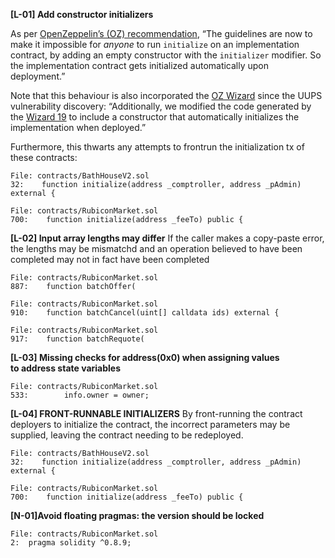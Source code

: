 **[L-01] Add constructor initializers**

As per [OpenZeppelin’s (OZ) recommendation](https://forum.openzeppelin.com/t/uupsupgradeable-vulnerability-post-mortem/15680/6), “The guidelines are now to make it impossible for *anyone* to run `initialize` on an implementation contract, by adding an empty constructor with the `initializer` modifier. So the implementation contract gets initialized automatically upon deployment.”

Note that this behaviour is also incorporated the [OZ Wizard](https://wizard.openzeppelin.com/) since the UUPS vulnerability discovery: “Additionally, we modified the code generated by the [Wizard 19](https://wizard.openzeppelin.com/) to include a constructor that automatically initializes the implementation when deployed.”

Furthermore, this thwarts any attempts to frontrun the initialization tx of these contracts:
```
File: contracts/BathHouseV2.sol
32:    function initialize(address _comptroller, address _pAdmin) external {
```
```
File: contracts/RubiconMarket.sol
700:    function initialize(address _feeTo) public {
```

**[L-02] Input array lengths may differ**
If the caller makes a copy-paste error, the lengths may be mismatchd and an operation believed to have been completed may not in fact have been completed
```
File: contracts/RubiconMarket.sol
887:    function batchOffer(

```
```
File: contracts/RubiconMarket.sol
910:    function batchCancel(uint[] calldata ids) external {

```
```
File: contracts/RubiconMarket.sol
917:    function batchRequote(

```

**[L-03] Missing checks for address(0x0) when assigning values to address state variables**
```
File: contracts/RubiconMarket.sol
533:        info.owner = owner;
```

**[L-04] FRONT-RUNNABLE INITIALIZERS**
By front-running the contract deployers to initialize the contract, the incorrect parameters may be supplied, leaving the contract needing to be redeployed.
```
File: contracts/BathHouseV2.sol
32:    function initialize(address _comptroller, address _pAdmin) external {
```
```
File: contracts/RubiconMarket.sol
700:    function initialize(address _feeTo) public {
```

**[N-01]Avoid floating pragmas: the version should be locked**
```
File: contracts/RubiconMarket.sol
2:  pragma solidity ^0.8.9;
```